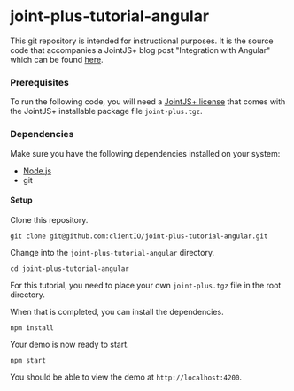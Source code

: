 # joint-plus-tutorial-angular

This git repository is intended for instructional purposes. It is the source code that accompanies a JointJS+ blog post "Integration with Angular" which can be found [here](https://resources.jointjs.com/tutorial/angular).

### Prerequisites  

To run the following code, you will need a [JointJS+ license](https://www.jointjs.com/license) that comes with the JointJS+ installable package file `joint-plus.tgz`.

### Dependencies

Make sure you have the following dependencies installed on your system:

- [Node.js](https://nodejs.org/en/)
- git

#### Setup

Clone this repository.

```
git clone git@github.com:clientIO/joint-plus-tutorial-angular.git
```

Change into the `joint-plus-tutorial-angular` directory.

```
cd joint-plus-tutorial-angular
```

For this tutorial, you need to place your own `joint-plus.tgz` file in the root directory.

When that is completed, you can install the dependencies.

```
npm install
```

Your demo is now ready to start.

```
npm start
```

You should be able to view the demo at `http://localhost:4200`.
